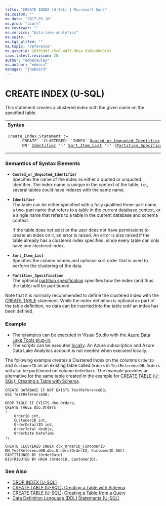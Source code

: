 ```yaml
---
title: "CREATE INDEX (U-SQL) | Microsoft Docs"
ms.custom: ""
ms.date: "2017-03-10"
ms.prod: "azure"
ms.reviewer: ""
ms.service: "data-lake-analytics"
ms.suite: ""
ms.tgt_pltfrm: ""
ms.topic: "reference"
ms.assetid: 2430396f-e5c8-4d7f-96aa-910be80d9c31
caps.latest.revision: 20
author: "edmacauley"
ms.author: "edmaca"
manager: "jhubbard"
---
```

# CREATE INDEX (U-SQL)
This statement creates a clustered index with the given name on the specified table.

<table><th align="left">Syntax</th><tr><td><pre>
Create_Index_Statement :=                                                                                
     'CREATE' 'CLUSTERED' 'INDEX' <a href="#QUI">Quoted_or_Unquoted_Identifier</a>
     'ON' <a href="#Ident">Identifier</a> '(' <a href="#sil">Sort_Item_List</a> ')' [<a href="#PS">Partition_Specification</a>].
</pre></td></tr></table>

### Semantics of Syntax Elements    
-   <a name="QUI"></a>**`Quoted_or_Unquoted_Identifier`**   
    Specifies the name of the index as either a quoted or unquoted identifier. The index name is unique in the context of the table, i.e., several tables could have indexes with the same name.  
  
-   <a name="Ident"></a>**`Identifier`**   
    The table can be either specified with a fully qualified three-part name, a two-part name that refers to a table in the current database context, or a single name that refers to a table in the current database and schema context.  
  
    If the table does not exist or the user does not have permissions to create an index on it, an error is raised. An error is also raised if the table already has a clustered index specified, since every table can only have one clustered index.  
  
-   <a name="sil"></a>**`Sort_Item_List`**   
    Specifies the column names and optional sort order that is used to perform the clustering of the data.  
  
-   <a name="PS"></a>**`Partition_Specification`**   
    The optional [partition specification](../USQL/create-table-u-sql-creating-a-table-with-schema.md#partition_spec) specifies how the index (and thus the table) will be partitioned. 
  
Note that it is normally recommended to define the clustered index with the [CREATE TABLE](../USQL/u-sql-tables.md) statement. While the index definition is optional as part of the table definition, no data can be inserted into the table until an index has been defined.  

### Example    
- The examples can be executed in Visual Studio with the [Azure Data Lake Tools plug-in](https://www.microsoft.com/download/details.aspx?id=49504).  
- The scripts can be executed [locally](https://docs.microsoft.com/azure/data-lake-analytics/data-lake-analytics-data-lake-tools-get-started#run-u-sql-locally).  An Azure subscription and Azure Data Lake Analytics account is not needed when executed locally.

The following example creates a Clustered Index on the columns `OrderID` and `CustomerID` on an existing table called `Orders` in `TestReferenceDB`.  `Orders` will also be partitioned on column `OrderDate`.  The example provides an alternative for the same table created in  the example for [CREATE TABLE (U-SQL): Creating a Table with Schema](../USQL/create-table-u-sql-creating-a-table-with-schema.md).
```  
CREATE DATABASE IF NOT EXISTS TestReferenceDB;
USE TestReferenceDB;

DROP TABLE IF EXISTS dbo.Orders;
CREATE TABLE dbo.Orders
(
    OrderID int,
    CustomerID int,
    OrderDetailID int,
    OrderTotal double,
    OrderDate DateTime
);

CREATE CLUSTERED INDEX clx_OrderID_CustomerID 
ON TestReferenceDB.dbo.Orders(OrderID, CustomerID ASC)
PARTITIONED BY (OrderDate)
DISTRIBUTED BY HASH (OrderID, CustomerID);
```  

### See Also    
* [DROP INDEX (U-SQL)](../USQL/drop-index-u-sql.md)
* [CREATE TABLE (U-SQL): Creating a Table with Schema](../USQL/create-table-u-sql-creating-a-table-with-schema.md)    
* [CREATE TABLE (U-SQL): Creating a Table from a Query](../USQL/create-table-u-sql-creating-a-table-from-a-query.md)  
* [Data Definition Language (DDL) Statements (U-SQL)](../USQL/data-definition-language-ddl-statements-u-sql.md)

 
